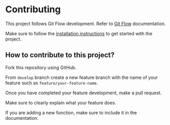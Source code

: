 # Contributing

This project follows Git Flow development.
Refer to [Git Flow](https://www.atlassian.com/git/tutorials/comparing-workflows/gitflow-workflow) documentation.

Make sure to follow the [installation instructions](installation.md) to get started with the project.

## How to contribute to this project?

Fork this repository using GitHub.

From `develop` branch create a new feature branch with the name of your feature such as `feature/your-feature-name`.

Once you have completed your feature development, make a pull request.

Make sure to clearly explain what your feature does.

If you are adding a new function, make sure to include it in the documentation.
